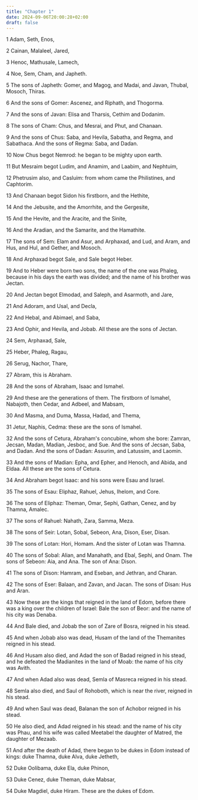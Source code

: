 ```yaml
---
title: "Chapter 1"
date: 2024-09-06T20:00:28+02:00
draft: false
---
```



1 Adam, Seth, Enos,

2 Cainan, Malaleel, Jared,

3 Henoc, Mathusale, Lamech,

4 Noe, Sem, Cham, and Japheth.

5 The sons of Japheth: Gomer, and Magog, and Madai, and Javan, Thubal, Mosoch, Thiras.

6 And the sons of Gomer: Ascenez, and Riphath, and Thogorma.

7 And the sons of Javan: Elisa and Tharsis, Cethim and Dodanim.

8 The sons of Cham: Chus, and Mesrai, and Phut, and Chanaan.

9 And the sons of Chus: Saba, and Hevila, Sabatha, and Regma, and Sabathaca. And the sons of Regma: Saba, and Dadan.

10 Now Chus begot Nemrod: he began to be mighty upon earth.

11 But Mesraim begot Ludim, and Anamim, and Laabim, and Nephtuim,

12 Phetrusim also, and Casluim: from whom came the Philistines, and Caphtorim.

13 And Chanaan begot Sidon his firstborn, and the Hethite,

14 And the Jebusite, and the Amorrhite, and the Gergesite,

15 And the Hevite, and the Aracite, and the Sinite,

16 And the Aradian, and the Samarite, and the Hamathite.

17 The sons of Sem: Elam and Asur, and Arphaxad, and Lud, and Aram, and Hus, and Hul, and Gether, and Mosoch.

18 And Arphaxad begot Sale, and Sale begot Heber.

19 And to Heber were born two sons, the name of the one was Phaleg, because in his days the earth was divided; and the name of his brother was Jectan.

20 And Jectan begot Elmodad, and Saleph, and Asarmoth, and Jare,

21 And Adoram, and Usal, and Decla,

22 And Hebal, and Abimael, and Saba,

23 And Ophir, and Hevila, and Jobab. All these are the sons of Jectan.

24 Sem, Arphaxad, Sale,

25 Heber, Phaleg, Ragau,

26 Serug, Nachor, Thare,

27 Abram, this is Abraham.

28 And the sons of Abraham, Isaac and Ismahel.

29 And these are the generations of them. The firstborn of Ismahel, Nabajoth, then Cedar, and Adbeel, and Mabsam,

30 And Masma, and Duma, Massa, Hadad, and Thema,

31 Jetur, Naphis, Cedma: these are the sons of Ismahel.

32 And the sons of Cetura, Abraham's concubine, whom she bore: Zamran, Jecsan, Madan, Madian, Jesboc, and Sue. And the sons of Jecsan, Saba, and Dadan. And the sons of Dadan: Assurim, and Latussim, and Laomin.

33 And the sons of Madian: Epha, and Epher, and Henoch, and Abida, and Eldaa. All these are the sons of Cetura.

34 And Abraham begot Isaac: and his sons were Esau and Israel.

35 The sons of Esau: Eliphaz, Rahuel, Jehus, Ihelom, and Core.

36 The sons of Eliphaz: Theman, Omar, Sephi, Gathan, Cenez, and by Thamna, Amalec.

37 The sons of Rahuel: Nahath, Zara, Samma, Meza.

38 The sons of Seir: Lotan, Sobal, Sebeon, Ana, Dison, Eser, Disan.

39 The sons of Lotan: Hori, Homam. And the sister of Lotan was Thamna.

40 The sons of Sobal: Alian, and Manahath, and Ebal, Sephi, and Onam. The sons of Sebeon: Aia, and Ana. The son of Ana: Dison.

41 The sons of Dison: Hamram, and Eseban, and Jethran, and Charan.

42 The sons of Eser: Balaan, and Zavan, and Jacan. The sons of Disan: Hus and Aran.

43 Now these are the kings that reigned in the land of Edom, before there was a king over the children of Israel: Bale the son of Beor: and the name of his city was Denaba.

44 And Bale died, and Jobab the son of Zare of Bosra, reigned in his stead.

45 And when Jobab also was dead, Husam of the land of the Themanites reigned in his stead.

46 And Husam also died, and Adad the son of Badad reigned in his stead, and he defeated the Madianites in the land of Moab: the name of his city was Avith.

47 And when Adad also was dead, Semla of Masreca reigned in his stead.

48 Semla also died, and Saul of Rohoboth, which is near the river, reigned in his stead.

49 And when Saul was dead, Balanan the son of Achobor reigned in his stead.

50 He also died, and Adad reigned in his stead: and the name of his city was Phau, and his wife was called Meetabel the daughter of Matred, the daughter of Mezaab.

51 And after the death of Adad, there began to be dukes in Edom instead of kings: duke Thamna, duke Alva, duke Jetheth,

52 Duke Oolibama, duke Ela, duke Phinon,

53 Duke Cenez, duke Theman, duke Mabsar,

54 Duke Magdiel, duke Hiram. These are the dukes of Edom.

